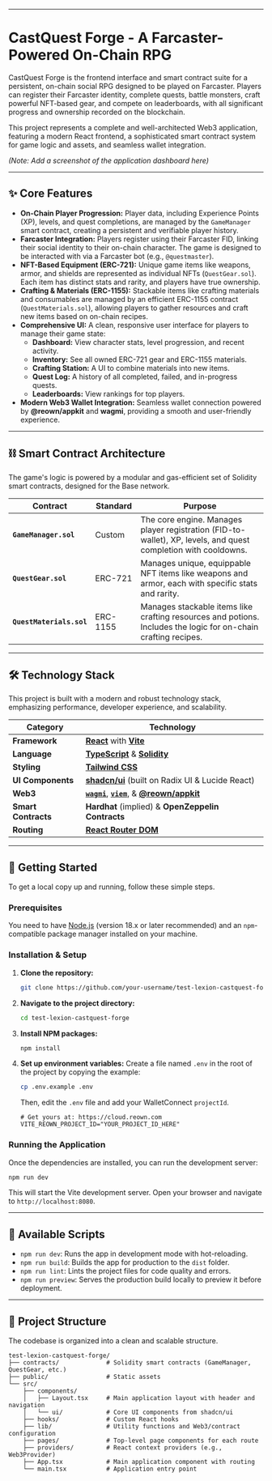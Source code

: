 

---

# CastQuest Forge - A Farcaster-Powered On-Chain RPG

CastQuest Forge is the frontend interface and smart contract suite for a persistent, on-chain social RPG designed to be played on Farcaster. Players can register their Farcaster identity, complete quests, battle monsters, craft powerful NFT-based gear, and compete on leaderboards, with all significant progress and ownership recorded on the blockchain.

This project represents a complete and well-architected Web3 application, featuring a modern React frontend, a sophisticated smart contract system for game logic and assets, and seamless wallet integration.

*(Note: Add a screenshot of the application dashboard here)*

---

## ✨ Core Features

*   **On-Chain Player Progression:** Player data, including Experience Points (XP), levels, and quest completions, are managed by the `GameManager` smart contract, creating a persistent and verifiable player history.
*   **Farcaster Integration:** Players register using their Farcaster FID, linking their social identity to their on-chain character. The game is designed to be interacted with via a Farcaster bot (e.g., `@questmaster`).
*   **NFT-Based Equipment (ERC-721):** Unique game items like weapons, armor, and shields are represented as individual NFTs (`QuestGear.sol`). Each item has distinct stats and rarity, and players have true ownership.
*   **Crafting & Materials (ERC-1155):** Stackable items like crafting materials and consumables are managed by an efficient ERC-1155 contract (`QuestMaterials.sol`), allowing players to gather resources and craft new items based on on-chain recipes.
*   **Comprehensive UI:** A clean, responsive user interface for players to manage their game state:
    *   **Dashboard:** View character stats, level progression, and recent activity.
    *   **Inventory:** See all owned ERC-721 gear and ERC-1155 materials.
    *   **Crafting Station:** A UI to combine materials into new items.
    *   **Quest Log:** A history of all completed, failed, and in-progress quests.
    *   **Leaderboards:** View rankings for top players.
*   **Modern Web3 Wallet Integration:** Seamless wallet connection powered by **@reown/appkit** and **wagmi**, providing a smooth and user-friendly experience.

---

## ⛓️ Smart Contract Architecture

The game's logic is powered by a modular and gas-efficient set of Solidity smart contracts, designed for the Base network.

| Contract              | Standard  | Purpose                                                                                                           |
| --------------------- | --------- | ----------------------------------------------------------------------------------------------------------------- |
| **`GameManager.sol`**     | Custom    | The core engine. Manages player registration (FID-to-wallet), XP, levels, and quest completion with cooldowns.      |
| **`QuestGear.sol`**       | ERC-721   | Manages unique, equippable NFT items like weapons and armor, each with specific stats and rarity.                 |
| **`QuestMaterials.sol`**  | ERC-1155  | Manages stackable items like crafting resources and potions. Includes the logic for on-chain crafting recipes. |

---

## 🛠️ Technology Stack

This project is built with a modern and robust technology stack, emphasizing performance, developer experience, and scalability.

| Category          | Technology                                                                                                  |
| ----------------- | ----------------------------------------------------------------------------------------------------------- |
| **Framework**     | [**React**](https://react.dev/) with [**Vite**](https://vitejs.dev/)                                          |
| **Language**      | [**TypeScript**](https://www.typescriptlang.org/) & [**Solidity**](https://soliditylang.org/)                  |
| **Styling**       | [**Tailwind CSS**](https://tailwindcss.com/)                                                                 |
| **UI Components** | [**shadcn/ui**](https://ui.shadcn.com/) (built on Radix UI & Lucide React)                                    |
| **Web3**          | [**`wagmi`**](https://wagmi.sh/), [**`viem`**](https://viem.sh/), & [**@reown/appkit**](https://reown.com/appkit) |
| **Smart Contracts**| **Hardhat** (implied) & **OpenZeppelin Contracts**                                                          |
| **Routing**       | [**React Router DOM**](https://reactrouter.com/)                                                            |

---

## 🚀 Getting Started

To get a local copy up and running, follow these simple steps.

### Prerequisites

You need to have [Node.js](https://nodejs.org/) (version 18.x or later recommended) and an `npm`-compatible package manager installed on your machine.

### Installation & Setup

1.  **Clone the repository:**
    ```sh
    git clone https://github.com/your-username/test-lexion-castquest-forge.git
    ```
2.  **Navigate to the project directory:**
    ```sh
    cd test-lexion-castquest-forge
    ```
3.  **Install NPM packages:**
    ```sh
    npm install
    ```
4.  **Set up environment variables:**
    Create a file named `.env` in the root of the project by copying the example:
    ```sh
    cp .env.example .env
    ```
    Then, edit the `.env` file and add your WalletConnect `projectId`.
    ```env
    # Get yours at: https://cloud.reown.com
    VITE_REOWN_PROJECT_ID="YOUR_PROJECT_ID_HERE"
    ```

### Running the Application

Once the dependencies are installed, you can run the development server:

```sh
npm run dev
```

This will start the Vite development server. Open your browser and navigate to `http://localhost:8080`.

---

## 📜 Available Scripts

*   `npm run dev`: Runs the app in development mode with hot-reloading.
*   `npm run build`: Builds the app for production to the `dist` folder.
*   `npm run lint`: Lints the project files for code quality and errors.
*   `npm run preview`: Serves the production build locally to preview it before deployment.

---

## 📂 Project Structure

The codebase is organized into a clean and scalable structure.

```
test-lexion-castquest-forge/
├── contracts/             # Solidity smart contracts (GameManager, QuestGear, etc.)
├── public/                # Static assets
└── src/
    ├── components/
    │   ├── Layout.tsx     # Main application layout with header and navigation
    │   └── ui/            # Core UI components from shadcn/ui
    ├── hooks/             # Custom React hooks
    ├── lib/               # Utility functions and Web3/contract configuration
    ├── pages/             # Top-level page components for each route
    ├── providers/         # React context providers (e.g., Web3Provider)
    ├── App.tsx            # Main application component with routing
    └── main.tsx           # Application entry point
```
